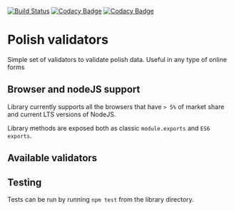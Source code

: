 [![Build Status](https://travis-ci.org/SzybkiSasza/validators-pl.svg?branch=master)](https://travis-ci.org/SzybkiSasza/validators-pl)
[![Codacy Badge](https://api.codacy.com/project/badge/Grade/8a97aec25ae949f5adbe5d1b9d6b00ad)](https://www.codacy.com/app/SzybkiSasza/validators-pl?utm_source=github.com&amp;utm_medium=referral&amp;utm_content=SzybkiSasza/validators-pl&amp;utm_campaign=Badge_Grade)
[![Codacy Badge](https://api.codacy.com/project/badge/Coverage/8a97aec25ae949f5adbe5d1b9d6b00ad)](https://www.codacy.com/app/SzybkiSasza/validators-pl?utm_source=github.com&utm_medium=referral&utm_content=SzybkiSasza/validators-pl&utm_campaign=Badge_Coverage)

# Polish validators

Simple set of validators to validate polish data. Useful in any type of online forms

## Browser and nodeJS support

Library currently supports all the browsers that have `> 5%` of market share and current LTS versions of NodeJS.

Library methods are exposed both as classic `module.exports` and `ES6 exports`.

## Available validators



## Testing

Tests can be run by running `npm test` from the library directory.
